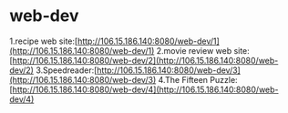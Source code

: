 # web-dev

1.recipe web site:[http://106.15.186.140:8080/web-dev/1](http://106.15.186.140:8080/web-dev/1)
2.movie review web site:[http://106.15.186.140:8080/web-dev/2](http://106.15.186.140:8080/web-dev/2)
3.Speedreader:[http://106.15.186.140:8080/web-dev/3](http://106.15.186.140:8080/web-dev/3)
4.The Fifteen Puzzle:[http://106.15.186.140:8080/web-dev/4](http://106.15.186.140:8080/web-dev/4)
